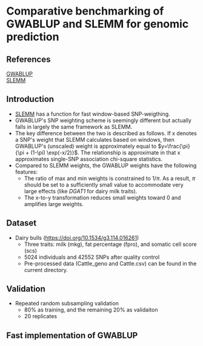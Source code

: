 # Comparative benchmarking of GWABLUP and SLEMM for genomic prediction

## References
[GWABLUP](https://gsejournal.biomedcentral.com/articles/10.1186/s12711-024-00881-y)  
[SLEMM](https://academic.oup.com/bioinformatics/article/39/3/btad127/7075542)

## Introduction
- [SLEMM](https://github.com/jiang18/slemm) has a function for fast window-based SNP-weigthing. 
- GWABLUP's SNP weighting scheme is seemingly different but actually falls in largely the same framework as SLEMM.
- The key difference between the two is described as follows. If x denotes a SNP's weight that SLEMM calculates based on windows, then GWABLUP's (unscaled) weight is approximately equal to $y=\frac{\pi}{\pi + (1-\pi) \exp(-x/2)}$. The relationship is approximate in that x approximates single-SNP association chi-square statistics.
- Compared to SLEMM weights, the GWABLUP weights have the following features:
  - The ratio of max and min weights is constrained to $1/\pi$. As a result, $\pi$ should be set to a sufficiently small value to accommodate very large effects (like *DGAT1* for dairy milk traits).
  - The x-to-y transformation reduces small weights toward 0 and amplifies large weights.

## Dataset
- Dairy bulls (https://doi.org/10.1534/g3.114.016261)
  - Three traits: milk (mkg), fat percentage (fpro), and somatic cell score (scs)
  - 5024 individuals and 42552 SNPs after quality control
  - Pre-processed data (Cattle_geno and Cattle.csv) can be found in the current directory.

## Validation
- Repeated random subsampling validation
  - 80% as training, and the remaining 20% as validaiton
  - 20 replicates

## Fast implementation of GWABLUP


